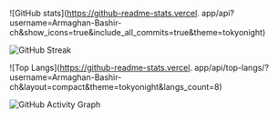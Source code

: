 ![GitHub stats](https://github-readme-stats.vercel.
app/api?username=Armaghan-Bashir-ch&show_icons=true&include_all_commits=true&theme=tokyonight)

![GitHub Streak](https://github-readme-streak-stats.herokuapp.com/?user=Armaghan-Bashir-ch&theme=tokyonight)

![Top Langs](https://github-readme-stats.vercel.
app/api/top-langs/?username=Armaghan-Bashir-ch&layout=compact&theme=tokyonight&langs_count=8)

![GitHub Activity Graph](https://github-readme-activity-graph.vercel.app/graph?username=Armaghan-Bashir-ch&theme=Nord)
